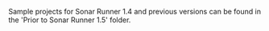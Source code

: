 Sample projects for Sonar Runner 1.4 and previous versions can be found in the 'Prior to Sonar Runner 1.5' folder.